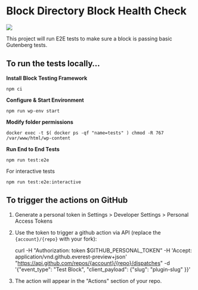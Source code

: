 # Block Directory Block Health Check
![](https://github.com/StevenDufresne/block-directory-e2e/workflows/Block%20Health%20Check/badge.svg)

This project will run E2E tests to make sure a block is passing basic Gutenberg tests.

## To run the tests locally…

**Install Block Testing Framework**

	npm ci

**Configure & Start Environment**

	npm run wp-env start

**Modify folder permissions**

	docker exec -t $( docker ps -qf "name=tests" ) chmod -R 767 /var/www/html/wp-content

**Run End to End Tests**

	npm run test:e2e
	
For interactive tests

	npm run test:e2e:interactive

## To trigger the actions on GitHub

1. Generate a personal token in Settings > Developer Settings > Personal Access Tokens
2. Use the token to trigger a github action via API (replace the `{account}/{repo}` with your fork):

	curl -H "Authorization: token $GITHUB_PERSONAL_TOKEN" -H 'Accept: application/vnd.github.everest-preview+json' "https://api.github.com/repos/{account}/{repo}/dispatches" -d '{"event_type": "Test Block", "client_payload": {"slug": "plugin-slug" }}'

3. The action will appear in the "Actions" section of your repo.
